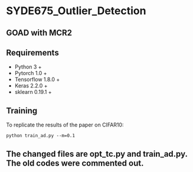 # SYDE675_Outlier_Detection
## GOAD with MCR2

## Requirements
* Python 3 +
* Pytorch 1.0 +
* Tensorflow 1.8.0 +
* Keras 2.2.0 +
* sklearn 0.19.1 +

## Training

To replicate the results of the paper on CIFAR10:
```
python train_ad.py --m=0.1
```
## The changed files are opt_tc.py and train_ad.py. The old codes were commented out.

